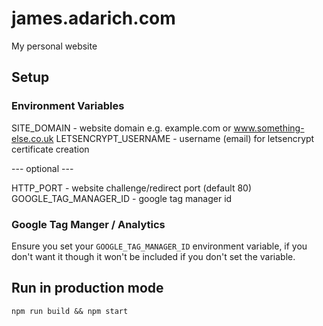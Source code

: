 # james.adarich.com
My personal website

## Setup

### Environment Variables

SITE_DOMAIN - website domain e.g. example.com or www.something-else.co.uk
LETSENCRYPT_USERNAME - username (email) for letsencrypt certificate creation

--- optional ---

HTTP_PORT - website challenge/redirect port (default 80)
GOOGLE_TAG_MANAGER_ID - google tag manager id

### Google Tag Manger / Analytics

Ensure you set your `GOOGLE_TAG_MANAGER_ID` environment variable, if you don't want it though it won't be included if you don't set the variable.

## Run in production mode

`npm run build && npm start`
